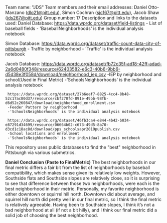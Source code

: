 Team name: "JDS"
Team members and their email addresses: Daniel Otto-Manzano (dlo21@pitt.edu), Simon Cochran (sjc167@pitt.edu), Jacob Shaw (jds267@pitt.edu)
Group number: 17
Description and links to the datasets used: 
Daniel Database: https://data.wprdc.org/dataset/field-listings
    - List of baseball fields
    - 'BaseballNeighborhoods' is the individual analysis notebook

Simon Database: https://data.wprdc.org/dataset/traffic-count-data-city-of-pittsburgh
    - Traffic by neighborhood
    - 'Traffic' is the individual analysis notebook
    
 Jacob Database: https://data.wprdc.org/dataset/fb72c35f-ad18-42ff-adad-2a6d0480f348/resource/62403582-e6c3-40b6-9bb6-d5d38e3f058d/download/neighborhood_iep.csv
     -IEP by neighborhood and school(Used in Final Metric)
     -'SchoolsNeighborhoods' is the individual analysis notebook
     
     https://data.wprdc.org/dataset/27b6eef7-8825-4cc4-8b48-52c17ac80d37/resource/cbf270fd-891e-49bb-98fb-d6d52c260847/download/neighborhood_enrollment.csv
     -Feeder Pattern by neighborhood
     -'SchoolsNeighborhoods' is the individual analysis notebook
     
     https://data.wprdc.org/dataset/46fb3ca4-e844-4b42-b034-e87291d34699/resource/06664b02-c673-49d5-8a70-d3cd1c18ac8d/download/pps_schoolsapr2019publish.csv
     -School locations and enrollment
     -'SchoolsNeighborhoods' is the individual analysis notebook

This repository uses public databases to find the "best" neighborhood in Pittsburgh via various submetrics. 

**Daniel Conclusion (Paste to FinalMetric)**
The best neighborhoods in our final metric differs a fair bit from the list of neighborhoods by baseball compatibility, which makes sense given its relatively low weights. However, Southside flats and Southside slopes are relatively close, so it is surprising to see that difference between those two neighborhoods, were each is the best neighborhood in their metric. Personally, my favorite neighborhood is either downtown or squirrel hill north. Downtown did about average, and squirrel hill north did pretty well in our final metric, so I think the final metric is relatively agreeable. Having been to Southside slopes, I think it’s not a bad neighborhood at all (if not a bit hilly), and I think our final metric did a solid job of choosing the best neighborhood.
